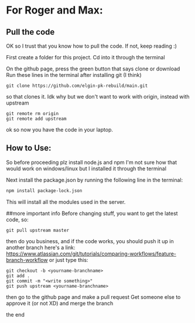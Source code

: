# For Roger and Max:

## Pull the code
OK so I trust that you know how to pull the code. If not, keep reading :)

First create a folder for this project. Cd into it through the terminal

On the github page, press the green button that says clone or download
Run these lines in the terminal after installing git (I think)

```
git clone https://github.com/elgin-pk-rebuild/main.git
```

so that clones it. Idk why but we don't want to work with origin, instead with upstream

```
git remote rm origin
git remote add upstream
```

ok so now you have the code in your laptop.
## How to Use:
So before proceeding plz install node.js and npm
I'm not sure how that would work on windows/linux but I installed it through the terminal

Next install the package.json by running the following line in the terminal:
```bash
npm install package-lock.json
```
This will install all the modules used in the server.

##more important info
Before changing stuff, you want to get the latest code, so:
```
git pull upstream master
```
then do you business, and if the code works, you should push it up in another branch
here's a link: https://www.atlassian.com/git/tutorials/comparing-workflows/feature-branch-workflow
or just type this:
```
git checkout -b <yourname-branchname> 
git add .
git commit -m "<write something>"
git push upstream <yourname-branchname>
```
then go to the github page and make a pull request
Get someone else to approve it (or not XD) and merge the branch

the end